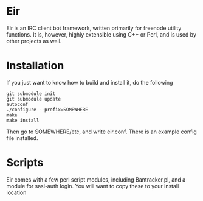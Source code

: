 Eir
===

Eir is an IRC client bot framework, written primarily for freenode utility
functions. It is, however, highly extensible using C++ or Perl, and is used by
other projects as well.

Installation
============

If you just want to know how to build and install it, do the following

```
git submodule init
git submodule update
autoconf
./configure --prefix=SOMEWHERE
make
make install
```

Then go to SOMEWHERE/etc, and write eir.conf. There is an example config file
installed.

Scripts
=======

Eir comes with a few perl script modules, including Bantracker.pl, and a module 
for sasl-auth login. You will want to copy these to your install location
